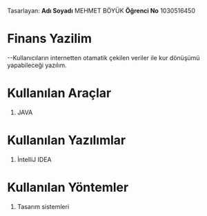 


Tasarlayan:
**Adı Soyadı** MEHMET BÖYÜK 
**Öğrenci No** 1030516450

# Finans Yazilim
--Kullanıcıların internetten otamatik çekilen veriler ile kur dönüşümü yapabileceği yazılım.

# Kullanılan Araçlar

 1. JAVA



# Kullanılan Yazılımlar

 1. İntelliJ IDEA


# Kullanılan Yöntemler

 1. Tasarım sistemleri
 


